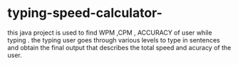# typing-speed-calculator-
this java project is used to find WPM ,CPM , ACCURACY of user while typing .
the typing user goes through various levels to type in sentences and obtain the final output that describes the total speed and acuracy of the user.
